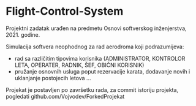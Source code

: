 # Flight-Control-System
Projektni zadatak urađen na predmetu Osnovi softverskog inženjerstva, 2021. godine.

Simulacija softvera neophodnog za rad aerodroma koji podrazumijeva:
  - rad sa različitim tipovima korisnika (ADMINISTRATOR, KONTROLOR LETA, OPERATER, RADNIK, ŠEF, OBIČNI KORISNIK)
  - pružanje osnovnih usluga poput rezervacije karata, dodavanje novih i uklanjanje postojecih letova
  ...
  
Projekat je postavljen po završetku rada, za commit istoriju projekta, pogledati github.com/Vojvodev/ForkedProjekat

